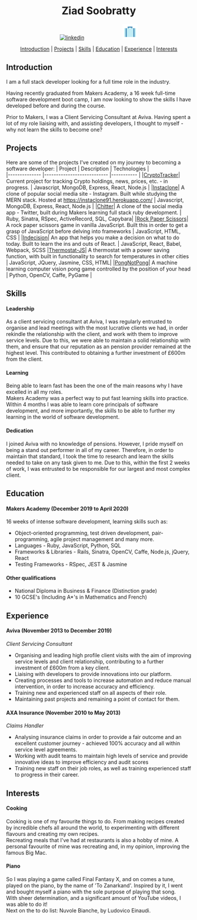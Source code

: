 <div align="center">

# Ziad Soobratty  

<a href="https://www.linkedin.com/in/ziad-soobratty-4aaab21a0/">
<img src="https://www.iconfinder.com/data/icons/free-social-icons/67/linkedin_circle_color-512.png" alt="linkedin" hspace="50" height="42" width="42"></a>
<a href="https://ziad-soobratty.netlify.app/">
<img src="images/portfolio.png" alt="linkedin" hspace="50" height="42" width="42"></a>  

[Introduction](#Introduction) | [Projects](#Projects) | [Skills](#Skills) | [Education](#Education) | [Experience](#Experience) | [Interests](#Interests)

</div>

## <a name="Introduction">Introduction</a>

I am a full stack developer looking for a full time role in the industry.

Having recently graduated from Makers Academy, a 16 week full-time software development boot camp, I am now looking to show the skills I have developed before and during the course.

Prior to Makers, I was a Client Servicing Consultant at Aviva. Having spent a lot of my role liaising with, and assisting developers, I thought to myself - why not learn the skills to become one?

## <a name="Projects">Projects</a>

Here are some of the projects I've created on my journey to becoming a software developer:
| Project       | Description                | Technologies |  
|-------------- |--------------------------- |-----------   |
|[CryptoTracker](https://github.com/zsoobratty/cryptotracking.git)| Current project for tracking Crypto holdings, news, prices, etc. - in progress.  | Javascript, MongoDB, Express, React, Node.js |
|[Instaclone](https://github.com/zsoobratty/instaclone)| A clone of popular social media site - Instagram. Built while studying the MERN stack. Hosted at https://instaclone91.herokuapp.com/ | Javascript, MongoDB, Express, React, Node.js |
|[Chitter](https://github.com/zsoobratty/chitter-challenge)| A clone of the social media app - Twitter, built during Makers learning full stack ruby development. | Ruby, Sinatra, RSpec, ActiveRecord, SQL, Capybara|
|[Rock Paper Scissors](https://github.com/zsoobratty/rps-JS)| A rock paper scissors game in vanilla JavaScript. Built this in order to get a grasp of JavaScript before delving into frameworks | JavaScript, HTML, CSS |
|[Indecision](https://github.com/zsoobratty/indecision-app)| An app that helps you make a decision on what to do today. Built to learn the ins and outs of React. | JavaScript, React, Babel, Webpack, SCSS
|[Thermostat-JS](https://github.com/zsoobratty/thermostat-JS)| A thermostat with a power saving function, with built in functionality to search for temperatures in other cities | JavaScript, JQuery, Jasmine, CSS, HTML|
|[PongNotPong](https://github.com/Peter2-71828/PongNotPong)| A machine learning computer vision pong game controlled by the position of your head | Python, OpenCV, Caffe, PyGame |

## <a name="Skills">Skills</a>

#### Leadership

As a client servicing consultant at Aviva, I was regularly entrusted to organise and lead meetings with the most lucrative clients we had, in order rekindle the relationship with the client, and work with them to improve service levels. Due to this, we were able to maintain a solid relationship with them, and ensure that our reputation as an pension provider remained at the highest level. This contributed to obtaining a further investment of £600m from the client.

#### Learning
Being able to learn fast has been the one of the main reasons why I have excelled in all my roles.  
Makers Academy was a perfect way to put fast learning skills into practice. Within 4 months I was able to learn core principals of software development, and more importantly, the skills to be able to further my learning in the world of software development.

#### Dedication
I joined Aviva with no knowledge of pensions. However, I pride myself on being a stand out performer in all of my career. Therefore, in order to maintain that standard, I took the time to research and learn the skills needed to take on any task given to me. Due to this, within the first 2 weeks of work, I was entrusted to be responsible for our largest and most complex client.

## <a name="Education">Education</a>  

#### Makers Academy (December 2019 to April 2020)  

16 weeks of intense software development, learning skills such as:

- Object-oriented programming, test driven development, pair-programming, agile project management and many more.
- Languages - Ruby, JavaScript, Python, SQL
- Frameworks & Libraries - Rails, Sinatra, OpenCV, Caffe, Node.js, jQuery, React
- Testing Frameworks - RSpec, JEST & Jasmine

#### Other qualifications 
- National Diploma in Business & Finance (Distinction grade)
- 10 GCSE's (Including A*'s in Mathematics and French)

## <a name="Experience">Experience</a>  

#### Aviva (November 2013 to December 2019)

*Client Servicing Consultant*

- Organising and leading high profile client visits with the aim of improving
service levels and client relationship, contributing to a further investment of
£600m from a key client.
- Liaising with developers to provide innovations into our platform.
- Creating processes and tools to increase automation and reduce manual
intervention, in order to increase accuracy and efficiency.
- Training new and experienced staff on all aspects of their role.
- Maintaining past projects and remaining a point of contact for them.

#### AXA Insurance (November 2010 to May 2013)

*Claims Handler*

- Analysing insurance claims in order to provide a fair outcome and an
excellent customer journey - achieved 100% accuracy and all within service
level agreements.
- Working with audit teams to maintain high levels of service and provide innovative ideas to improve efficiency and audit scores
- Training new staff on their job roles, as well as training experienced staff to
progress in their career.

## <a name="Interests">Interests</a>

#### Cooking 
Cooking is one of my favourite things to do. From making recipes created by incredible chefs all around the world, to experimenting with different flavours and creating my own recipes.  
Recreating meals that I've had at restaurants is also a hobby of mine. A personal favourite of mine was recreating and, in my opinion, improving the famous Big Mac.

#### Piano  
So I was playing a game called Final Fantasy X, and on comes a tune, played on the piano, by the name of 'To Zanarkand'. Inspired by it, I went and bought myself a piano with the sole purpose of playing that song.  
With sheer determination, and a significant amount of YouTube videos, I was able to do it!  
Next on the to do list: Nuvole Bianche, by Ludovico Einaudi.
